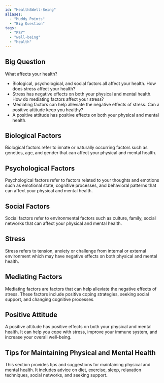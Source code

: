 ```yaml
---
id: "Health&Well-Being"
aliases:
  - "Muddy Points"
  - "Big Question"
tags:
  - "PSY"
  - "well-being"
  - "health"
---
```


## Big Question

 What affects your health?
   - Biological, psychological, and social factors all affect your health.
 How does stress affect your health?
   - Stress has negative effects on both your physical and mental health.
 How do mediating factors affect your stress?
   - Mediating factors can help alleviate the negative effects of stress.
 Can a positive attitude keep you healthy?
   - A positive attitude has positive effects on both your physical and mental health.

## Biological Factors

Biological factors refer to innate or naturally occurring factors such as genetics, age, and gender that can affect your physical and mental health.

## Psychological Factors

Psychological factors refer to factors related to your thoughts and emotions such as emotional state, cognitive processes, and behavioral patterns that can affect your physical and mental health.

## Social Factors

Social factors refer to environmental factors such as culture, family, social networks that can affect your physical and mental health.

## Stress

Stress refers to tension, anxiety or challenge from internal or external environment which may have negative effects on both physical and mental health.

## Mediating Factors

Mediating factors are factors that can help alleviate the negative effects of stress. These factors include positive coping strategies, seeking social support, and changing cognitive processes.

## Positive Attitude

A positive attitude has positive effects on both your physical and mental health. It can help you cope with stress, improve your immune system, and increase your overall well-being.

## Tips for Maintaining Physical and Mental Health

This section provides tips and suggestions for maintaining physical and mental health. It includes advice on diet, exercise, sleep, relaxation techniques, social networks, and seeking support.


